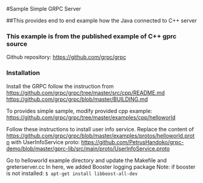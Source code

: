 #Sample Simple GRPC Server 

##This provides end to end example how the Java connected to C++ server

### This example is from the published example of C++ gprc source
Github repository: https://github.com/grpc/grpc

### Installation

Install the GRPC follow the instruction from
https://github.com/grpc/grpc/tree/master/src/cpp/README.md
https://github.com/grpc/grpc/blob/master/BUILDING.md

To provides simple sample, modify provided cpp example:
https://github.com/grpc/grpc/tree/master/examples/cpp/helloworld

Follow these instructions to install user info service.
Replace the content of https://github.com/grpc/grpc/blob/master/examples/protos/helloworld.proto
with UserInfoService proto: https://github.com/PetrusHandoko/grpc-demo/blob/master/gprc-lib/src/main/proto/UserInfoService.proto

Go to helloworld example directory and update the Makefile and greterserver.cc
In here, we added Booster logging package
Note: if booster is not installed: 
  `$ apt-get install libboost-all-dev`





